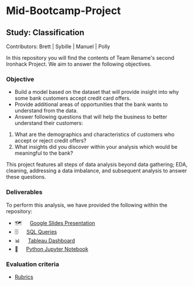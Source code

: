 # Mid-Bootcamp-Project
## Study: Classification
Contributors: Brett | Sybille | Manuel | Polly

In this repository you will find the contents of Team Rename's second Ironhack Project.
We aim to answer the following objectives.

### Objective
- Build a model based on the dataset that will provide insight into why some bank customers accept credit card offers. 
- Provide additional areas of opportunities that the bank wants to understand from the data.
- Answer following questions that will help the business to better understand their customers:

1. What are the demographics and characteristics of customers who accept or reject credit offers?
2. What insights did you discover within your analysis which would be meaningful to the bank?

This project features all steps of data analysis beyond data gathering; EDA, cleaning, addressing a data imbalance, and subsequent analysis to answer these questions.

### Deliverables
To perform this analysis, we have provided the following within the repository:
- 🗺 &emsp; [Google Slides Presentation](https://docs.google.com/presentation/d/1rUbLI60Y-t7gstO1q9IfGX1dv8E1oYBmZRfLCJK7UkU/edit?usp=sharing)
- 🗄 &emsp; [SQL Queries](https://github.com/mazim-co/team-rename/blob/main/SQL_Question_Classification_Solution.md)
- 📊 &emsp; [Tableau Dashboard](https://public.tableau.com/views/Mid-boot-classification-tableau-dashboard/Dashboard1?:language=en&:display_count=y&publish=yes&:origin=viz_share_link)
- 🐍 &emsp; [Python Jupyter Notebook](https://github.com/mazim-co/team-rename/blob/main/mid-boot-v2.4.final.ipynb)

### Evaluation criteria
- [Rubrics](https://education-team-2020.s3-eu-west-1.amazonaws.com/data-analytics/DATA2020-MidBootcamp+Project+Rubrics+-+Sheet1.pdf)
